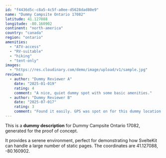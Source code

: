 ```yaml
---
id: "f4436d5c-c8a5-4c5f-a0ee-d5628dad80e9"
name: "Dummy Campsite Ontario 17082"
latitude: 41.127088
longitude: -80.160902
continent: "north-america"
country: "canada"
region: "ontario"
amenities:
  - "ATV-access"
  - "RV-suitable"
  - "hiking"
  - "tent-only"
images:
  - "https://res.cloudinary.com/demo/image/upload/v1/sample.jpg"
reviews:
  - author: "Dummy Reviewer A"
    date: "2025-01-019"
    rating: 4
    comment: "A nice, quiet dummy spot with some basic amenities."
  - author: "Dummy Reviewer B"
    date: "2025-07-017"
    rating: 3
    comment: "Found it easily. GPS was spot on for this dummy location."
---
```


This is a **dummy description** for Dummy Campsite Ontario 17082, generated for the proof of concept.

It provides a serene environment, perfect for demonstrating how SvelteKit can handle a large number of static pages. The coordinates are 41.127088, -80.160902.
